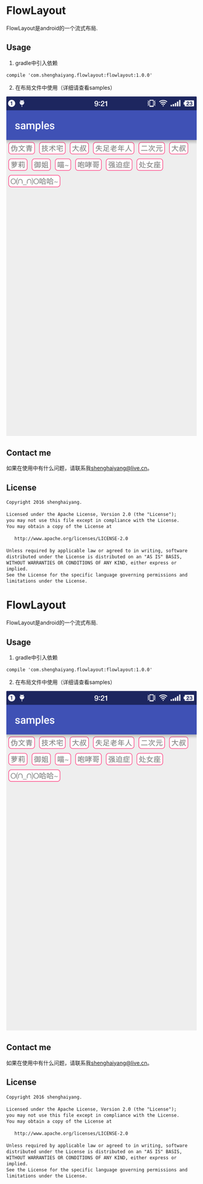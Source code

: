 # FlowLayout

FlowLayout是android的一个流式布局.

## Usage

1. gradle中引入依赖

```xml
compile 'com.shenghaiyang.flowlayout:flowlayout:1.0.0'
```

2. 在布局文件中使用（详细请查看samples）

![sample](image/screenshot01.png)

## Contact me

如果在使用中有什么问题，请联系我[shenghaiyang@live.cn](shenghaiyang@live.cn)。

## License

```
Copyright 2016 shenghaiyang.

Licensed under the Apache License, Version 2.0 (the "License");
you may not use this file except in compliance with the License.
You may obtain a copy of the License at

   http://www.apache.org/licenses/LICENSE-2.0

Unless required by applicable law or agreed to in writing, software
distributed under the License is distributed on an "AS IS" BASIS,
WITHOUT WARRANTIES OR CONDITIONS OF ANY KIND, either express or implied.
See the License for the specific language governing permissions and
limitations under the License.
```
# FlowLayout

FlowLayout是android的一个流式布局.

## Usage

1. gradle中引入依赖

```xml
compile 'com.shenghaiyang.flowlayout:flowlayout:1.0.0'
```

2. 在布局文件中使用（详细请查看samples）

![sample](image/screenshot01.png)

## Contact me

如果在使用中有什么问题，请联系我[shenghaiyang@live.cn](shenghaiyang@live.cn)。

## License

```
Copyright 2016 shenghaiyang.

Licensed under the Apache License, Version 2.0 (the "License");
you may not use this file except in compliance with the License.
You may obtain a copy of the License at

   http://www.apache.org/licenses/LICENSE-2.0

Unless required by applicable law or agreed to in writing, software
distributed under the License is distributed on an "AS IS" BASIS,
WITHOUT WARRANTIES OR CONDITIONS OF ANY KIND, either express or implied.
See the License for the specific language governing permissions and
limitations under the License.
```
